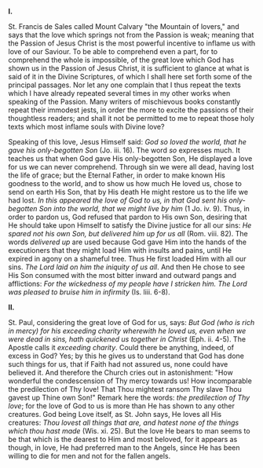 
**I\.**

St. Francis de Sales called Mount Calvary \"the Mountain of lovers,\" and says that the love which springs not from the Passion is weak; meaning that the Passion of Jesus Christ is the most powerful incentive to inflame us with love of our Saviour. To be able to comprehend even a part, for to comprehend the whole is impossible, of the great love which God has shown us in the Passion of Jesus Christ, it is sufficient to glance at what is said of it in the Divine Scriptures, of which I shall here set forth some of the principal passages. Nor let any one complain that I thus repeat the texts which I have already repeated several times in my other works when speaking of the Passion. Many writers of mischievous books constantly repeat their immodest jests, in order the more to excite the passions of their thoughtless readers; and shall it not be permitted to me to repeat those holy texts which most inflame souls with Divine love?

Speaking of this love, Jesus Himself said: *God so loved the world, that he gave his only-begotten Son* (Jo. iii. 16). The word *so* expresses much. It teaches us that when God gave His only-begotten Son, He displayed a love for us we can never comprehend. Through sin we were all dead, having lost the life of grace; but the Eternal Father, in order to make known His goodness to the world, and to show us how much He loved us, chose to send on earth His Son, that by His death He might restore us to the life we had lost. *In this appeared the love of God to us, in that God sent his only-begotten Son into the world, that we might live by him* (1 Jo. iv. 9). Thus, in order to pardon us, God refused that pardon to His own Son, desiring that He should take upon Himself to satisfy the Divine justice for all our sins: *He spared not his own Son, but delivered him up for us all* (Rom. viii. 82). The words *delivered up* are used because God gave Him into the hands of the executioners that they might load Him with insults and pains, until He expired in agony on a shameful tree. Thus He first loaded Him with all our sins. *The Lord laid on him the iniquity of us all*. And then He chose to see His Son consumed with the most bitter inward and outward pangs and afflictions: *For the wickedness of my people have I stricken him. The Lord was pleased to bruise him in infirmity* (Is. liii. 6-8).

**II\.**

St. Paul, considering the great love of God for us, says: *But God (who is rich in mercy) for his exceeding charity wherewith he loved us, even when we were dead in sins, hath quickened us together in Christ* (Eph. ii. 4-5). The Apostle calls it *exceeding charity*. Could there be anything, indeed, of excess in God? Yes; by this he gives us to understand that God has done such things for us, that if Faith had not assured us, none could have believed it. And therefore the Church cries out in astonishment: \"How wonderful the condescension of Thy mercy towards us! How incomparable the predilection of Thy love! That Thou mightest ransom Thy slave Thou gavest up Thine own Son!\" Remark here the words: *the predilection of Thy love*; for the love of God to us is more than He has shown to any other creatures. God being Love itself, as St. John says, He loves all His creatures: *Thou lovest all things that are, and hatest none of the things which thou hast made* (Wis. xi. 25). But the love He bears to man seems to be that which is the dearest to Him and most beloved, for it appears as though, in love, He had preferred man to the Angels, since He has been willing to die for men and not for the fallen angels.

